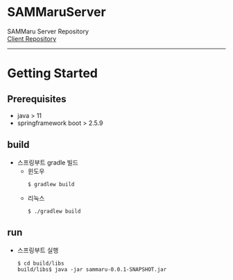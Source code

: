 # SAMMaruServer
SAMMaru Server Repository <br>
[Client Repository](https://github.com/SAMMaru5/SAMMaruClient)

---

# Getting Started

## Prerequisites
- java > 11
- springframework boot > 2.5.9

## build
 - 스프링부트 gradle 빌드
   - 윈도우
        ```shell
        $ gradlew build
        ```
   - 리눅스
        ```shell
        $ ./gradlew build
        ```
## run
- 스프링부트 실행
    ```shell
    $ cd build/libs
    build/libs$ java -jar sammaru-0.0.1-SNAPSHOT.jar
    ```